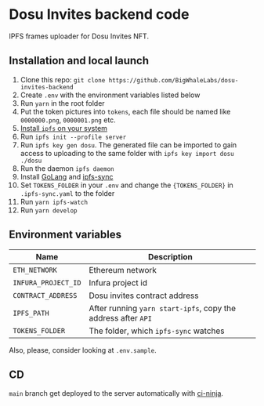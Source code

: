# Dosu Invites backend code

IPFS frames uploader for Dosu Invites NFT.

## Installation and local launch

1. Clone this repo: `git clone https://github.com/BigWhaleLabs/dosu-invites-backend`
2. Create `.env` with the environment variables listed below
3. Run `yarn` in the root folder
4. Put the token pictures into `tokens`, each file should be named like `0000000.png`, `0000001.png` etc.
5. [Install `ipfs` on your system](https://docs.ipfs.io/install/command-line/#official-distributions)
6. Run `ipfs init --profile server`
7. Run `ipfs key gen dosu`. The generated file can be imported to gain access to uploading to the same folder with `ipfs key import dosu ./dosu`
8. Run the daemon `ipfs daemon`
9. Install [GoLang](https://go.dev/dl/) and [ipfs-sync](https://github.com/TheDiscordian/ipfs-sync)
10. Set `TOKENS_FOLDER` in your `.env` and change the `{TOKENS_FOLDER}` in `.ipfs-sync.yaml` to the folder
11. Run `yarn ipfs-watch`
12. Run `yarn develop`

## Environment variables

| Name                | Description                                                   |
| ------------------- | ------------------------------------------------------------- |
| `ETH_NETWORK`       | Ethereum network                                              |
| `INFURA_PROJECT_ID` | Infura project id                                             |
| `CONTRACT_ADDRESS`  | Dosu invites contract address                                 |
| `IPFS_PATH`         | After running `yarn start-ipfs`, copy the address after `API` |
| `TOKENS_FOLDER`     | The folder, which `ipfs-sync` watches                         |

Also, please, consider looking at `.env.sample`.

## CD

`main` branch get deployed to the server automatically with [ci-ninja](https://github.com/backmeupplz/ci-ninja).
